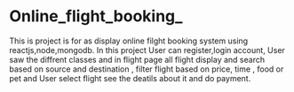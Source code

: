 # Online_flight_booking_
This is project is for as display online filght booking system using reactjs,node,mongodb.
In this project User can register,login account, User saw the diffrent classes and in flight page all flight display 
and search based on source and destination , filter flight based on price, time , food or pet and 
User select flight see the deatils about it and do payment.
